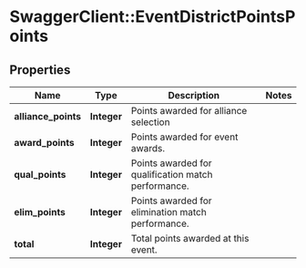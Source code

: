 # SwaggerClient::EventDistrictPointsPoints

## Properties
Name | Type | Description | Notes
------------ | ------------- | ------------- | -------------
**alliance_points** | **Integer** | Points awarded for alliance selection | 
**award_points** | **Integer** | Points awarded for event awards. | 
**qual_points** | **Integer** | Points awarded for qualification match performance. | 
**elim_points** | **Integer** | Points awarded for elimination match performance. | 
**total** | **Integer** | Total points awarded at this event. | 


